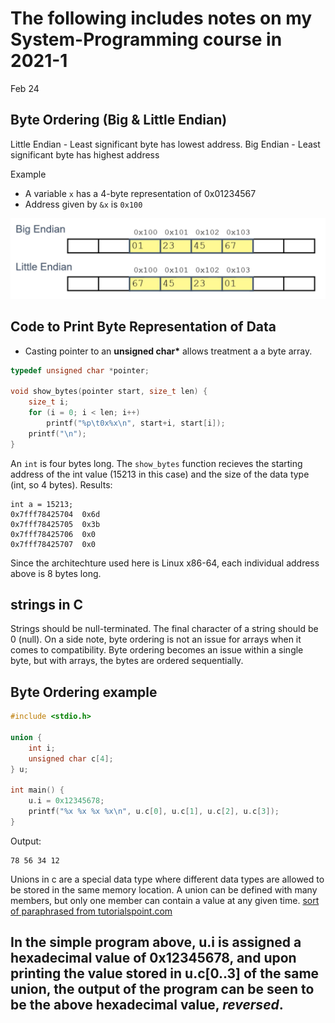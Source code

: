 # The following includes notes on my System-Programming course in 2021-1

Feb 24

## Byte Ordering (Big & Little Endian)

Little Endian - Least significant byte has lowest address.
Big Endian - Least significant byte has highest address

Example 
- A variable `x` has a 4-byte representation of 0x01234567
- Address given by `&x` is `0x100`

![Byte Ordering example](images/byte-ordering-endian.png)

## Code to Print Byte Representation of Data
- Casting pointer to an **unsigned char\*** allows treatment a a byte array.
```c
typedef unsigned char *pointer;

void show_bytes(pointer start, size_t len) {
	size_t i;
	for (i = 0; i < len; i++)
		printf("%p\t0x%x\n", start+i, start[i]);
	printf("\n");
}
```
An `int` is four bytes long. The `show_bytes` function recieves the starting address of the int value (15213 in this case) and the size of the data type (int, so 4 bytes). 
Results:
```
int a = 15213;
0x7fff78425704  0x6d
0x7fff78425705  0x3b
0x7fff78425706  0x0
0x7fff78425707  0x0
```
Since the architechture used here is Linux x86-64, each individual address above is 8 bytes long. 

## strings in C
Strings should be null-terminated. The final character of a string should be 0 (null). 
On a side note, byte ordering is not an issue for arrays when it comes to compatibility. Byte ordering becomes an issue within a single byte, but with arrays, the bytes are ordered sequentially.

## Byte Ordering example
```c
#include <stdio.h>

union {
	int i;
	unsigned char c[4];
} u;

int main() {
	u.i = 0x12345678;
	printf("%x %x %x %x\n", u.c[0], u.c[1], u.c[2], u.c[3]);
}
```
Output:
```
78 56 34 12
```
Unions in c are a special data type where different data types are allowed to be stored in the same memory location. A union can be defined with many members, but only one member can contain a value at any given time. [sort of paraphrased from tutorialspoint.com](https://tutorialspoint.com/cprogramming/c_unions.htm)

In the simple program above, u.i is assigned a hexadecimal value of 0x12345678, and upon printing the value stored in u.c[0..3] of the same union, the output of the program can be seen to be the above hexadecimal value, *reversed*.
---
